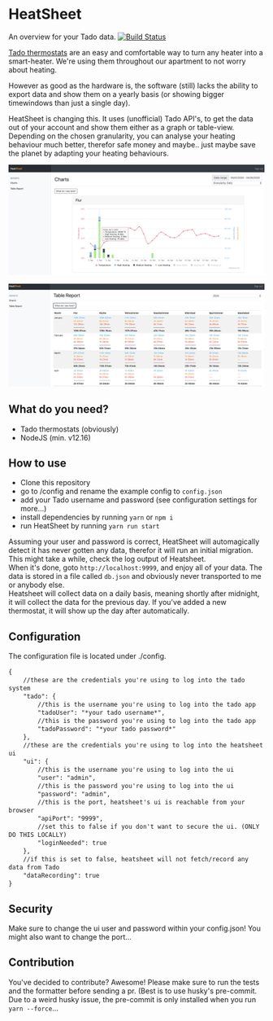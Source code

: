 # HeatSheet  

An overview for your Tado data.  [![Build Status](https://travis-ci.org/orangecoding/heatsheet.svg?branch=master)](https://travis-ci.org/orangecoding/heatsheet)
  
[Tado thermostats](https://www.tado.com/de-en/products/smart-radiator-starter-kit) are an easy and comfortable way to turn any heater into a smart-heater. We're using them throughout our apartment to not worry about heating.  

However as good as the hardware is, the software (still) lacks the ability to export data and show them on a yearly basis (or showing bigger timewindows than just a single day). 
  
HeatSheet is changing this. It uses (unofficial) Tado API's, to get the data out of your account and show them either as a graph or table-view. Depending on the chosen granularity, you can analyse your heating behaviour much better, therefor safe money and maybe.. just maybe save the planet by adapting your heating behaviours. 
  
![Charts](/docs/chart_1.png "Charts")  
  
![Table](/docs/table_1.png "Table")  
  
  
## What do you need?  
- Tado thermostats (obviously)     
- NodeJS (min. v12.16)  
  
## How to use  
- Clone this repository  
- go to /config and rename the example config to `config.json`  
- add your Tado username and password (see configuration settings for more...)  
- install dependencies by running `yarn` or `npm i`  
- run HeatSheet by running `yarn run start`  
  
Assuming your user and password is correct, HeatSheet will automagically detect it has never gotten any data, therefor it will run an initial migration. This might take a while, check the log output of Heatsheet.   
When it's done, goto `http://localhost:9999`, and enjoy all of your data. The data is stored in a file called `db.json` and obviously never transported to me or anybody else.   
Heatsheet will collect data on a daily basis, meaning shortly after midnight, it will collect the data for the previous day. If you've added a new thermostat, it will show up the day after automatically.
  
## Configuration  
The configuration file is located under ./config.   
  
```  
{  
	//these are the credentials you're using to log into the tado system
	"tado": { 
		//this is the username you're using to log into the tado app
		"tadoUser": "*your tado username*", 
		//this is the password you're using to log into the tado app		
		"tadoPassword": "*your tado password*" 
	}, 
	//these are the credentials you're using to log into the heatsheet ui
	"ui": { 
		//this is the username you're using to log into the ui
		"user": "admin",  
		//this is the password you're using to log into the ui		
		"password": "admin", 
		//this is the port, heatsheet's ui is reachable from your browser
		"apiPort": "9999",  
		//set this to false if you don't want to secure the ui. (ONLY DO THIS LOCALLY)		
		"loginNeeded": true
	},
	//if this is set to false, heatsheet will not fetch/record any data from Tado
	"dataRecording": true
}  
```  
  
  ## Security
  Make sure to change the ui user and password within your config.json! You might also want to change the port...

## Contribution
You've decided to contribute? Awesome! Please make sure to run the tests and the formatter before sending a pr. (Best is to use husky's pre-commit. Due to a weird husky issue, the pre-commit is only installed when you run `yarn --force`... 
